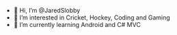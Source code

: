 - 👋 Hi, I’m @JaredSlobby
- 👀 I’m interested in Cricket, Hockey, Coding and Gaming
- 🌱 I’m currently learning Android and C# MVC
